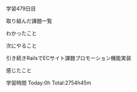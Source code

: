 学習479日目

取り組んだ課題一覧


わかったこと

次にやること

引き続きRailsでECサイト課題プロモーション機能実装

感じたこと


学習時間 Today:0h Total:2754h45m
